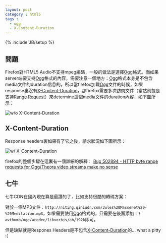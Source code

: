 ```yaml
---
layout: post
category : html5
tags : 
  - ogg
  - X-Content-Duration
---
```

{% include JB/setup %}

## 問題

Firefox對HTML5 Audio不支持mpeg編碼，一般的做法是選擇[Ogg]格式。而如果server端要支持[Ogg]格式的內容，需要注意一個地方：[Ogg]格式本身是不包含media文件的duration信息的，所以當firefox加載[Ogg]文件的時候，如果response裏沒有[X-Content-Duration]，那firefox需要多次訪問文件（當然前提是支持[Range Request](http://tools.ietf.org/html/draft-ietf-httpbis-p5-range-23)）來determine這個media文件的duration內容，如下圖所示：

![w/o X-Content-Duration](http://niting.qiniudn.com/Screen%20Shot%202013-08-15%20at%203.42.45%20PM.png)


## X-Content-Duration

Response headers裏如果有了它之後，請求狀況如下圖所示：

![w/ X-Content-Duration](http://niting.qiniudn.com/Screen%20Shot%202013-08-15%20at%203.42.16%20PM.png)

firefox的整個步驟在這裏有一個詳細的解釋：
[Bug 502894 - HTTP byte range requests for Ogg/Theora video streams make no sense](https://bugzilla.mozilla.org/show_bug.cgi?id=502894#c1)

## 七牛

七牛CDN在國內現在算是最讚的了，比如支持很酷的轉碼方案：

對於一個MP3文件：`http://niting.qiniudn.com/Jules%20Massenet%20-%20Meditation.mp3`，如果需要使用[Ogg]格式的，只需要在後面添加：`?avthumb/ogg/acodec/libvorbis/ab/192k`即可。

但是缺點就是Respones Headers是不包含[X-Content-Duration]的… what a pitty :(


[Ogg]: http://en.wikipedia.org/wiki/Ogg "Ogg"
[X-Content-Duration]: https://developer.mozilla.org/en-US/docs/Configuring_servers_for_Ogg_media "Configuring Servers for Ogg media"